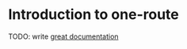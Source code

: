 # Introduction to one-route

TODO: write [great documentation](http://jacobian.org/writing/great-documentation/what-to-write/)
